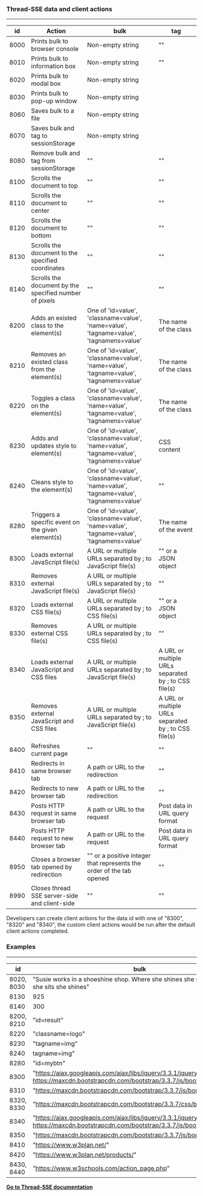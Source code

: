 ### Thread-SSE data and client actions
------------

| id | Action | bulk | tag |
|-------|-------|---------|--------|
| 8000 | Prints bulk to browser console | Non-empty string | "" |
| 8010 | Prints bulk to information box | Non-empty string | "" |
| 8020 | Prints bulk to modal box | Non-empty string |  |
| 8030 | Prints bulk to pop-up window | Non-empty string |  |
| 8060 | Saves bulk to a file | Non-empty string |  |
| 8070 | Saves bulk and tag to sessionStorage | Non-empty string |  |
| 8080 | Remove bulk and tag from sessionStorage | "" | "" |
| 8100 | Scrolls the document to top | "" | "" |
| 8110 | Scrolls the document to center | "" | "" |
| 8120 | Scrolls the document to bottom | "" | "" |
| 8130 | Scrolls the document to the specified coordinates | "" | "" |
| 8140 | Scrolls the document by the specified number of pixels | "" | "" |
| 8200 | Adds an existed class to the element(s) | One of 'id=value', 'classname=value', 'name=value', 'tagname=value', 'tagnamens=value' | The name of the class |
| 8210 | Removes an existed class from the element(s) | One of 'id=value', 'classname=value', 'name=value', 'tagname=value', 'tagnamens=value' | The name of the class |
| 8220 | Toggles a class on the element(s) | One of 'id=value', 'classname=value', 'name=value', 'tagname=value', 'tagnamens=value' | The name of the class |
| 8230 | Adds and updates style to element(s) | One of 'id=value', 'classname=value', 'name=value', 'tagname=value', 'tagnamens=value' | CSS content |
| 8240 | Cleans style to the element(s) | One of 'id=value', 'classname=value', 'name=value', 'tagname=value', 'tagnamens=value' | "" |
| 8280 | Triggers a specific event on the given element(s) | One of 'id=value', 'classname=value', 'name=value', 'tagname=value', 'tagnamens=value' | The name of the event |
| 8300 | Loads external JavaScript file(s) | A URL or multiple URLs separated by ; to JavaScript file(s) | "" or a JSON object |
| 8310 | Removes external JavaScript file(s) | A URL or multiple URLs separated by ; to JavaScript file(s) | "" |
| 8320 | Loads external CSS file(s) | A URL or multiple URLs separated by ; to CSS file(s) | "" or a JSON object |
| 8330 | Removes external CSS file(s) | A URL or multiple URLs separated by ; to CSS file(s) | "" |
| 8340 | Loads external JavaScript and CSS files | A URL or multiple URLs separated by ; to JavaScript file(s) | A URL or multiple URLs separated by ; to CSS file(s) |
| 8350 | Removes external JavaScript and CSS files | A URL or multiple URLs separated by ; to JavaScript file(s) | A URL or multiple URLs separated by ; to CSS file(s) |
| 8400 | Refreshes current page | "" | "" |
| 8410 | Redirects in same browser tab | A path or URL to the redirection | "" |
| 8420 | Redirects to new browser tab | A path or URL to the redirection | "" |
| 8430 | Posts HTTP request in same browser tab | A path or URL to the request | Post data in URL query format |
| 8440 | Posts HTTP request to new browser tab | A path or URL to the request | Post data in URL query format |
| 8950 | Closes a browser tab opened by redirection | "" or a positive integer that represents the order of the tab opened | "" |
| 8990 | Closes thread SSE server-side and client-side | "" | "" |

Developers can create client actions for the data id with one of "8300", "8320" and "8340", the custom client actions would be run after the default client actions completed.


### Examples
------------

| id | bulk | tag |
|-------|-------|---------|
| 8020, 8030 | "Susie works in a shoeshine shop. Where she shines she sits, and where she sits she shines" | "width=400, height=200" |
| 8130  | 925 | 750 |
| 8140 | 300 | 200 |
| 8200, 8210 | "id=result" | "center " |
| 8220 | "classname=logo" | "trans-size" |
| 8230 | "tagname=img" | "opacity: 0.5; filter: grayscale(100%);" |
| 8240 | tagname=img" | "" |
| 8280 | "id=mybtn" | "click" |
| 8300 | "https://ajax.googleapis.com/ajax/libs/jquery/3.3.1/jquery.min.js; https://maxcdn.bootstrapcdn.com/bootstrap/3.3.7/js/bootstrap.min.js" | "" |
| 8310 | "https://maxcdn.bootstrapcdn.com/bootstrap/3.3.7/js/bootstrap.min.js" | "" |
| 8320, 8330 | "https://maxcdn.bootstrapcdn.com/bootstrap/3.3.7/css/bootstrap.min.css" | "" |
| 8340 | "https://ajax.googleapis.com/ajax/libs/jquery/3.3.1/jquery.min.js; https://maxcdn.bootstrapcdn.com/bootstrap/3.3.7/js/bootstrap.min.js" | "https://maxcdn.bootstrapcdn.com/bootstrap/3.3.7/css/bootstrap.min.css" |
| 8350 | "https://maxcdn.bootstrapcdn.com/bootstrap/3.3.7/js/bootstrap.min.js" | "https://maxcdn.bootstrapcdn.com/bootstrap/3.3.7/css/bootstrap.min.css" |
| 8410 | "https://www.w3plan.net/" | "" |
| 8420 | "https://www.w3plan.net/products/" | "" |
| 8430, 8440 | "https://www.w3schools.com/action_page.php" | "fname=jack&lname=ban" |


[**Go to Thread-SSE documentation**](./document.md "Thread-SSE documentation")
